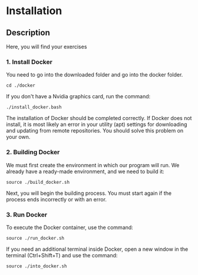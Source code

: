 # Installation

## Description
Here, you will find your exercises


### 1. Install Docker

You need to go into the downloaded folder and go into the docker folder.


    cd ./docker

If you don't have a Nvidia graphics card, run the command:

    ./install_docker.bash

    
The installation of Docker should be completed correctly. If Docker does not install, it is most likely an error in your utility (apt) settings for downloading and updating from remote repositories. You should solve this problem on your own.


### 2. Building Docker
    
We must first create the environment in which our program will run. We already have a ready-made environment, and we need to build it:

    source ./build_docker.sh

Next, you will begin the building process. You must start again if the process ends incorrectly or with an error.

### 3. Run Docker

To execute the Docker container, use the command:

    source ./run_docker.sh
    
If you need an additional terminal inside Docker, open a new window in the terminal (Ctrl+Shift+T) and use the command:

    source ./into_docker.sh